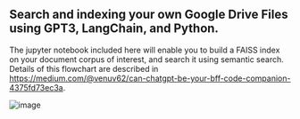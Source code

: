 ## Search and indexing your own Google Drive Files using GPT3, LangChain, and Python.

The jupyter notebook included here will enable you to build a FAISS index on your document corpus of interest, and search it using semantic search. Details of this flowchart are described in https://medium.com/@venuv62/can-chatgpt-be-your-bff-code-companion-4375fd73ec3a. 


![image](https://user-images.githubusercontent.com/1031925/217168553-d74ef962-1a9d-4351-8c96-9033e65d58ab.png)
